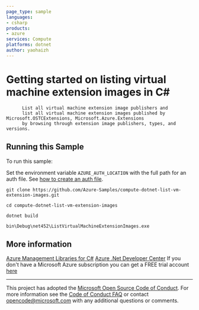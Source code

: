 ```yaml
---
page_type: sample
languages:
- csharp
products:
- azure
services: Compute
platforms: dotnet
author: yaohaizh
---
```


# Getting started on listing virtual machine extension images in C# #

          List all virtual machine extension image publishers and
          list all virtual machine extension images published by Microsoft.OSTCExtensions, Microsoft.Azure.Extensions
          by browsing through extension image publishers, types, and versions.


## Running this Sample ##

To run this sample:

Set the environment variable `AZURE_AUTH_LOCATION` with the full path for an auth file. See [how to create an auth file](https://github.com/Azure/azure-libraries-for-net/blob/master/AUTH.md).

    git clone https://github.com/Azure-Samples/compute-dotnet-list-vm-extension-images.git

    cd compute-dotnet-list-vm-extension-images

    dotnet build

    bin\Debug\net452\ListVirtualMachineExtensionImages.exe

## More information ##

[Azure Management Libraries for C#](https://github.com/Azure/azure-sdk-for-net/tree/Fluent)
[Azure .Net Developer Center](https://azure.microsoft.com/en-us/develop/net/)
If you don't have a Microsoft Azure subscription you can get a FREE trial account [here](http://go.microsoft.com/fwlink/?LinkId=330212)

---

This project has adopted the [Microsoft Open Source Code of Conduct](https://opensource.microsoft.com/codeofconduct/). For more information see the [Code of Conduct FAQ](https://opensource.microsoft.com/codeofconduct/faq/) or contact [opencode@microsoft.com](mailto:opencode@microsoft.com) with any additional questions or comments.